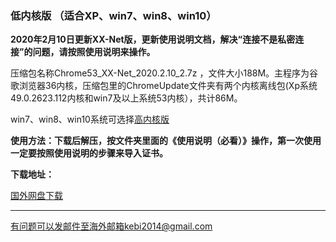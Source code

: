 ### 低内核版 （适合XP、win7、win8、win10）

**2020年2月10日更新XX-Net版，更新使用说明文档，解决“连接不是私密连接”的问题，请按照使用说明来操作。**

压缩包名称Chrome53_XX-Net_2020.2.10_2.7z ，文件大小188M。主程序为谷歌浏览器36内核，压缩包里的ChromeUpdate文件夹有两个内核离线包(Xp系统49.0.2623.112内核和win7及以上系统53内核），共计86M。

win7、win8、win10系统可选择[高内核版](https://github.com/Alvin9999/new-pac/wiki/%E9%AB%98%E5%86%85%E6%A0%B8%E7%89%88)

**使用方法：下载后解压，按文件夹里面的《使用说明（必看）》操作，第一次使用一定要按照使用说明的步骤来导入证书。**

**下载地址：**

[国外网盘下载](http://108.61.224.82/2103/Chrome53_XX-Net_2020.2.10_2.7z) 

***

有问题可以发邮件至海外邮箱kebi2014@gmail.com
